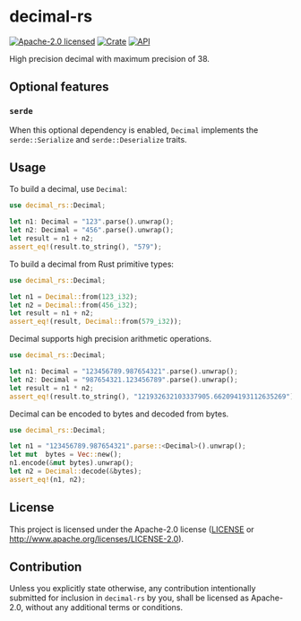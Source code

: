 # decimal-rs

[![Apache-2.0 licensed](https://img.shields.io/badge/license-Apache--2.0-blue.svg)](LICENSE)
[![Crate](https://img.shields.io/crates/v/decimal-rs.svg)](https://crates.io/crates/decimal-rs)
[![API](https://docs.rs/decimal-rs/badge.svg)](https://docs.rs/decimal-rs)

High precision decimal with maximum precision of 38.

## Optional features

### `serde`

When this optional dependency is enabled, `Decimal` implements the `serde::Serialize` and `serde::Deserialize` traits.

## Usage

To build a decimal, use `Decimal`:

```Rust
use decimal_rs::Decimal;

let n1: Decimal = "123".parse().unwrap();
let n2: Decimal = "456".parse().unwrap();
let result = n1 + n2;
assert_eq!(result.to_string(), "579");
```

To build a decimal from Rust primitive types:

```Rust
use decimal_rs::Decimal;

let n1 = Decimal::from(123_i32);
let n2 = Decimal::from(456_i32);
let result = n1 + n2;
assert_eq!(result, Decimal::from(579_i32));
```

Decimal supports high precision arithmetic operations.

```Rust
use decimal_rs::Decimal;

let n1: Decimal = "123456789.987654321".parse().unwrap();
let n2: Decimal = "987654321.123456789".parse().unwrap();
let result = n1 * n2;
assert_eq!(result.to_string(), "121932632103337905.662094193112635269");
```

Decimal can be encoded to bytes and decoded from bytes.

```Rust
use decimal_rs::Decimal;

let n1 = "123456789.987654321".parse::<Decimal>().unwrap();
let mut  bytes = Vec::new();
n1.encode(&mut bytes).unwrap();
let n2 = Decimal::decode(&bytes);
assert_eq!(n1, n2);
```

## License

This project is licensed under the Apache-2.0 license ([LICENSE](LICENSE) or http://www.apache.org/licenses/LICENSE-2.0).

## Contribution

Unless you explicitly state otherwise, any contribution intentionally submitted
for inclusion in `decimal-rs` by you, shall be licensed as Apache-2.0, without any additional
terms or conditions.
